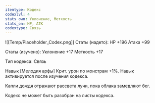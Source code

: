 ```yaml
---
itemtype: Кодекс
codexlvl: 4
stats_own: Уклонение, Меткость
stats_on: HP, АТК
codextype: Связь
---
```

![[Temp/Placeholder_Codex.png]]
Статы (надето):
HP +196
Атака +99

Статы (изучено): 
Уклонение +17
Меткость +17

Тип кодекса: Связь


Навык
[Мелодия арфы]
Крит. урон по монстрам +1%.
Навык активируется после изучения кодекса.

Капли дождя отражают рассвета лучи, пока облака замедляют бег.

Кодекс не может быть разобран на листы кодекса.
